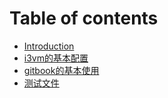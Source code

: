 # Table of contents

* [Introduction](README.md)
* [i3vm的基本配置](ji-ben-pei-zhi.md)
* [gitbook的基本使用](ji-ben-shi-yong.md)
* [测试文件](gitbook/ceshi.md)


